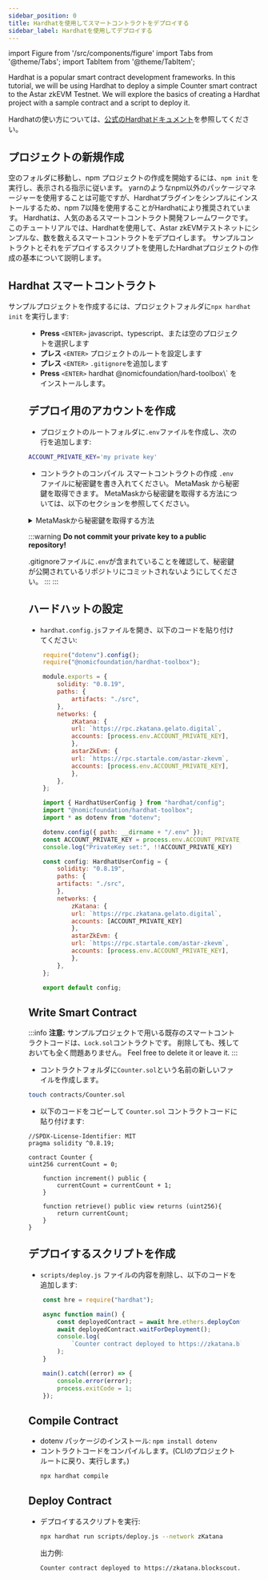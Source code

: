```yaml
---
sidebar_position: 0
title: Hardhatを使用してスマートコントラクトをデプロイする
sidebar_label: Hardhatを使用してデプロイする
---
```


import Figure from '/src/components/figure'
import Tabs from '@theme/Tabs';
import TabItem from '@theme/TabItem';

Hardhat is a popular smart contract development frameworks. In this tutorial, we will be using Hardhat to deploy a simple Counter smart contract to the Astar zkEVM Testnet.
We will explore the basics of creating a Hardhat project with a sample contract and a script to deploy it.

Hardhatの使い方については、[公式のHardhatドキュメント](https://hardhat.org/getting-started/)を参照してください。

## プロジェクトの新規作成

空のフォルダに移動し、npm プロジェクトの作成を開始するには、`npm init` を実行し、表示される指示に従います。 yarnのようなnpm以外のパッケージマネージャーを使用することは可能ですが、Hardhatプラグインをシンプルにインストールするため、npm 7以降を使用することがHardhatにより推奨されています。 Hardhatは、人気のあるスマートコントラクト開発フレームワークです。 このチュートリアルでは、Hardhatを使用して、Astar zkEVMテストネットにシンプルな、数を数えるスマートコントラクトをデプロイします。
サンプルコントラクトとそれをデプロイするスクリプトを使用したHardhatプロジェクトの作成の基本について説明します。

## Hardhat スマートコントラクト

サンプルプロジェクトを作成するには、プロジェクトフォルダに`npx hardhat init` を実行します:

<Figure src={require('/docs/build/zkEVM/smart-contracts/img/hardhat-init.png').default} width="100%" />

- **Press** `<ENTER>` javascript、typescript、または空のプロジェクトを選択します
- **プレス** `<ENTER>` プロジェクトのルートを設定します
- **プレス** `<ENTER>` `.gitignore`を追加します
- **Press** `<ENTER>` hardhat @nomicfoundation/hard-toolbox\\` をインストールします。

## デプロイ用のアカウントを作成

- プロジェクトのルートフォルダに`.env`ファイルを作成し、次の行を追加します:

```bash
ACCOUNT_PRIVATE_KEY='my private key'
```

- コントラクトのコンパイル スマートコントラクトの作成 `.env` ファイルに秘密鍵を書き入れてください。 MetaMask から秘密鍵を取得できます。 MetaMaskから秘密鍵を取得する方法については、以下のセクションを参照してください。

<details>
<summary>MetaMaskから秘密鍵を取得する方法</summary>

- MetaMaskウィンドウの右上にある垂直方向の3つの点をクリックします

- **アカウントの詳細**を選択し、**秘密鍵を表示**をクリックしてください

- 秘密鍵を表示するには、メタマスクのパスワードを入力してください

- 秘密鍵をコピーし、`.env`ファイルに貼り付けます。

</details>

:::warning
**Do not commit your private key to a public repository!**

.gitignoreファイルに`.env`が含まれていることを確認して、秘密鍵が公開されているリポジトリにコミットされないようにしてください。
:::
:::

## ハードハットの設定

- `hardhat.config.js`ファイルを開き、以下のコードを貼り付けてください:

<Tabs>
<TabItem value="javascript" label="Javascript" default>

```js
    require("dotenv").config();
    require("@nomicfoundation/hardhat-toolbox");

    module.exports = {
        solidity: "0.8.19",
        paths: {
            artifacts: "./src",
        },
        networks: {
            zKatana: {
            url: `https://rpc.zkatana.gelato.digital`,
            accounts: [process.env.ACCOUNT_PRIVATE_KEY],
            },
            astarZkEvm: {
            url: `https://rpc.startale.com/astar-zkevm`,
            accounts: [process.env.ACCOUNT_PRIVATE_KEY],
            },
        },
    };
```

</TabItem>
<TabItem value="typescript" label="Typescript" >

```js
    import { HardhatUserConfig } from "hardhat/config";
    import "@nomicfoundation/hardhat-toolbox";
    import * as dotenv from "dotenv";

    dotenv.config({ path: __dirname + "/.env" });
    const ACCOUNT_PRIVATE_KEY = process.env.ACCOUNT_PRIVATE_KEY || "";
    console.log("PrivateKey set:", !!ACCOUNT_PRIVATE_KEY)

    const config: HardhatUserConfig = {
        solidity: "0.8.19",
        paths: {
        artifacts: "./src",
        },
        networks: {
            zKatana: {
            url: `https://rpc.zkatana.gelato.digital`,
            accounts: [ACCOUNT_PRIVATE_KEY]
            },
            astarZkEvm: {
            url: `https://rpc.startale.com/astar-zkevm`,
            accounts: [process.env.ACCOUNT_PRIVATE_KEY],
            },
        },
    };

    export default config;
```

</TabItem>
</Tabs>

## Write Smart Contract

:::info
**注意:** サンプルプロジェクトで用いる既存のスマートコントラクトコードは、`Lock.sol`コントラクトです。 削除しても、残しておいても全く問題ありません。 Feel free to delete it or leave it.
:::

- コントラクトフォルダに`Counter.sol`という名前の新しいファイルを作成します。

```bash
touch contracts/Counter.sol
```

- 以下のコードをコピーして `Counter.sol` コントラクトコードに貼り付けます:

```solidity
//SPDX-License-Identifier: MIT
pragma solidity ^0.8.19;

contract Counter {
uint256 currentCount = 0;

    function increment() public {
        currentCount = currentCount + 1;
    }

    function retrieve() public view returns (uint256){
        return currentCount;
    }
}
```

## デプロイするスクリプトを作成

- `scripts/deploy.js` ファイルの内容を削除し、以下のコードを追加します:

```js
    const hre = require("hardhat");

    async function main() {
        const deployedContract = await hre.ethers.deployContract("Counter");
        await deployedContract.waitForDeployment();
        console.log(
            `Counter contract deployed to https://zkatana.blockscout.com/address/${deployedContract.target}`
        );
    }

    main().catch((error) => {
        console.error(error);
        process.exitCode = 1;
    });
```

## Compile Contract

- dotenv パッケージのインストール: `npm install dotenv`
- コントラクトコードをコンパイルします。(CLIのプロジェクトルートに戻り、実行します。)
  ```bash
  npx hardhat compile
  ```

## Deploy Contract

- デプロイするスクリプトを実行:

  ```bash
  npx hardhat run scripts/deploy.js --network zKatana
  ```

  出力例:

  ```bash
  Counter contract deployed to https://zkatana.blockscout.com/address/0x8731DC57f9C7e01f5Ba733E7a10692cA540862f8
  ```
